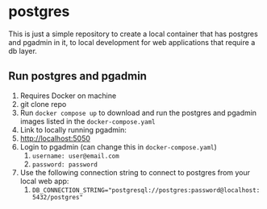 # postgres

This is just a simple repository to create a local container that has postgres and pgadmin in it, to local development for web applications that require a db layer.

## Run postgres and pgadmin

1. Requires Docker on machine
2. git clone repo
3. Run `docker compose up` to download and run the postgres and pgadmin images listed in the `docker-compose.yaml`
4. Link to locally running pgadmin:
5. <http://localhost:5050>
6. Login to pgadmin (can change this in `docker-compose.yaml`)
   1. `username: user@email.com`
   2. `password: password`
7. Use the following connection string to connect to postgres from your local web app:
   1. `DB_CONNECTION_STRING="postgresql://postgres:password@localhost:5432/postgres"`
